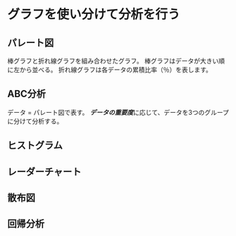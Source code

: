 # グラフを使い分けて分析を行う

## パレート図
棒グラフと折れ線グラフを組み合わせたグラフ。
棒グラフはデータが大きい順に左から並べる。
折れ線グラフは各データの累積比率（％）を表します。


## ABC分析
データ = パレート図で表す。
***データの重要度***に応じて、データを3つのグループに分けて分析する。


## ヒストグラム


## レーダーチャート


## 散布図


## 回帰分析
